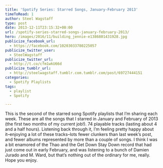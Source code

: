 ```yaml
---
title: 'Spotify Series: Starred Songs, January-February 2013'
timeToRead: 1 
author: Steel Wagstaff
type: post
date: 2013-12-11T23:15:32+00:00
url: /spotify-series-starred-songs-january-february-2013/
hero: /images/2016/11/building_jennie-e1386801431928.jpg
publicize_facebook_url:
  - https://facebook.com/10203033780225057
publicize_twitter_user:
  - SteelWagstaff
publicize_twitter_url:
  - http://t.co/cfm1wkU66d
publicize_tumblr_url:
  - http://steelwagstaff.tumblr.com.tumblr.com/post/69727444151
categories:
  - Spotify Playlists
tags:
  - playlist
  - Spotify

---
```

This is the second of the starred song Spotify playlists that I&#8217;m sharing each week. These are all the songs that I starred in January and February of 2013 (the first two months of my current job!). 74 playable tracks (lasting about 4 and a half hours). Listening back through it, I&#8217;m feeling pretty happy about it&#8211;enjoying a lot of these tracks&#8211;lots fewer clunkers than last week&#8217;s post, and fewer albums represented by more than a couple of songs. I think I was a bit enamored of the Thao and the Get Down Stay Down record that had just come out in early February, and was listening to a bunch of Damien Jurado and M. Ward, but that&#8217;s nothing out of the ordinary for me, really. Hope you enjoy.